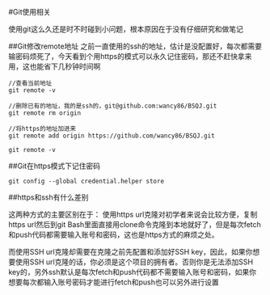 #Git使用相关

使用git这么久还是时不时碰到小问题，根本原因在于没有仔细研究和做笔记

##Git修改remote地址
之前一直使用的ssh的地址，估计是没配置好，每次都需要输密码烦死了，今天看到个用https的模式可以永久记住密码，那还不赶快拿来用，这也能省下几秒钟时间啊

```
//查看当前地址
git remote -v

//删除已有的地址，我的是ssh的，git@github.com:wancy86/BSQJ.git
git remote rm origin

//将https的地址加进来
git remote add origin https://github.com/wancy86/BSQJ.git

git remote -v
```

##Git在https模式下记住密码

``` 
git config --global credential.helper store
```

##https和ssh有什么差别

这两种方式的主要区别在于：
使用https url克隆对初学者来说会比较方便，复制https url然后到git Bash里面直接用clone命令克隆到本地就好了，但是每次fetch和push代码都需要输入账号和密码，这也是https方式的麻烦之处。

而使用SSH url克隆却需要在克隆之前先配置和添加好SSH key，因此，如果你想要使用SSH url克隆的话，你必须是这个项目的拥有者。否则你是无法添加SSH key的，另外ssh默认是每次fetch和push代码都不需要输入账号和密码，如果你想要每次都输入账号密码才能进行fetch和push也可以另外进行设置
<br><br>
